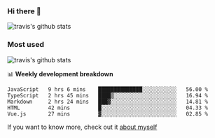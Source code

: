 ### Hi there 👋

<!--
**HondryTravis/HondryTravis** is a ✨ _special_ ✨ repository because its `README.md` (this file) appears on your GitHub profile.

Here are some ideas to get you started:

- 🔭 I’m currently working on ...
- 🌱 I’m currently learning ...
- 👯 I’m looking to collaborate on ...
- 🤔 I’m looking for help with ...
- 💬 Ask me about ...
- 📫 How to reach me: ...
- 😄 Pronouns: ...
- ⚡ Fun fact: ...
-->

![travis's github stats](https://github-readme-stats.vercel.app/api?username=HondryTravis&hide=stars)
### Most used
![travis's github stats](https://github-readme-stats.anuraghazra1.vercel.app/api/top-langs/?username=HondryTravis&layout=compact&hide_title=true)

📊 **Weekly development breakdown**

<!--START_SECTION:waka-->
```text
JavaScript   9 hrs 6 mins    ██████████████░░░░░░░░░░░   56.00 % 
TypeScript   2 hrs 45 mins   ████▒░░░░░░░░░░░░░░░░░░░░   16.94 % 
Markdown     2 hrs 24 mins   ███▓░░░░░░░░░░░░░░░░░░░░░   14.81 % 
HTML         42 mins         █░░░░░░░░░░░░░░░░░░░░░░░░   04.33 % 
Vue.js       27 mins         ▓░░░░░░░░░░░░░░░░░░░░░░░░   02.85 % 
```
<!--END_SECTION:waka-->

If you want to know more, check out it [about myself](https://hondrytravis.github.io/)
